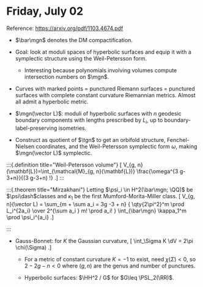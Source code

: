 # Friday, July 02

Reference: <https://arxiv.org/pdf/1103.4674.pdf>

- $\bar\mgn$ denotes the DM compactification.

- Goal: look at moduli spaces of hyperbolic surfaces and equip it with a symplectic structure using the Weil-Petersson form.
  - Interesting because polynomials involving volumes compute intersection numbers on $\mgn$.

- Curves with marked points = punctured Riemann surfaces = punctured surfaces with complete constant curvature Riemannian metrics.
  Almost all admit a hyperbolic metric.

- $\mgn(\vector L)$: moduli of hyperbolic surfaces with $n$ geodesic boundary components with lengths prescribed by $L_i$, up to boundary-label-preserving isometries.

- Construct as quotient of $\tgn$ to get an orbifold structure, Fenchel-Nielsen coordinates, and the Weil-Petersson symplectic form $\omega$, making $\mgn(\vector L)$ symplectic.


:::{.definition title="Weil-Petersson volume"}
\[
V_{g, n}(\mathbf{L})=\int_{\mathcal{M}_{g, n}(\mathbf{L})} \frac{\omega^{3 g-3+n}}{(3 g-3+n) !}
.\]
:::


:::{.theorem title="Mirzakhani"}
Letting $\psi_i \in H^2(\bar\mgn; \QQ)$ be $\psi\dash$classes and $\kappa_1$ be the first Mumford-Morita-Miller class.
\[
V_{g, n}(\vector L) = \sum_{m + \sum a_i = 3g -3 + n}
{
\qty{2\pi^2}^m \prod L_i^{2a_i}
\over 
2^{\sum a_i } m! \prod a_i!
}
\int_{\bar\mgn} \kappa_1^m \prod \psi_i^{a_i}
.\]

:::

- Gauss-Bonnet: for $K$ the Gaussian curvature,
\[
\int_\Sigma K \dV = 2\pi \chi(\Sigma)
.\]

  - For a metric of constant curvature $K=-1$ to exist, need $\chi(\Sigma) < 0$, so $2-2g-n<0$ where $(g, n)$ are the genus and number of punctures.

  - Hyperbolic surfaces: $\HH^2 / G$ for $G\leq \PSL_2(\RR)$.



